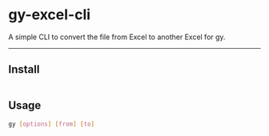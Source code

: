 # gy-excel-cli

A simple CLI to convert the file from Excel to another Excel for gy.

---

## Install

```bash

```

## Usage

```bash
gy [options] [from] [to]
```
